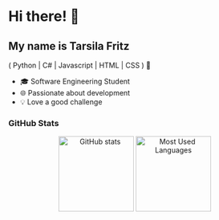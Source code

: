 # Hi there! 👋  

## My name is Tarsila Fritz  
( Python | C# | Javascript | HTML | CSS ) 🚀  

- 🎓 Software Engineering Student
- 🌐 Passionate about development
- 💡 Love a good challenge

### GitHub Stats  

<div align="center">
  <img src="https://github-readme-stats.vercel.app/api?username=tarsilabfritz&theme=gruvbox&show_icons=true" alt="GitHub stats" height="150" />
  <img src="https://github-readme-stats.vercel.app/api/top-langs?username=tarsilabfritz&locale=en&hide_title=false&layout=compact&card_width=320&langs_count=5&theme=gruvbox&hide_border=false&order=2" alt="Most Used Languages" height="150" />
</div>
